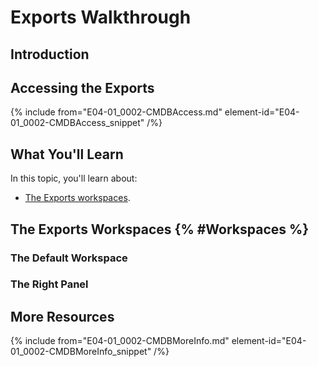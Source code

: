 # Exports Walkthrough

## Introduction

## Accessing the Exports

{% include from="E04-01_0002-CMDBAccess.md" element-id="E04-01_0002-CMDBAccess_snippet" /%}

## What You'll Learn

In this topic, you'll learn about:

* [The Exports workspaces](#Workspaces).

## The Exports Workspaces {% #Workspaces %}


### The Default Workspace


### The Right Panel


## More Resources

{% include from="E04-01_0002-CMDBMoreInfo.md" element-id="E04-01_0002-CMDBMoreInfo_snippet" /%}
